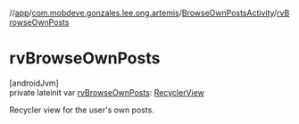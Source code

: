 //[app](../../../index.md)/[com.mobdeve.gonzales.lee.ong.artemis](../index.md)/[BrowseOwnPostsActivity](index.md)/[rvBrowseOwnPosts](rv-browse-own-posts.md)

# rvBrowseOwnPosts

[androidJvm]\
private lateinit var [rvBrowseOwnPosts](rv-browse-own-posts.md): [RecyclerView](https://developer.android.com/reference/kotlin/androidx/recyclerview/widget/RecyclerView.html)

Recycler view for the user's own posts.

